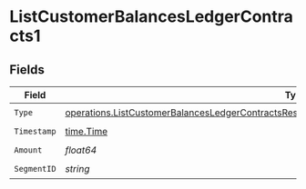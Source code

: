 # ListCustomerBalancesLedgerContracts1


## Fields

| Field                                                                                                                                                                                                          | Type                                                                                                                                                                                                           | Required                                                                                                                                                                                                       | Description                                                                                                                                                                                                    |
| -------------------------------------------------------------------------------------------------------------------------------------------------------------------------------------------------------------- | -------------------------------------------------------------------------------------------------------------------------------------------------------------------------------------------------------------- | -------------------------------------------------------------------------------------------------------------------------------------------------------------------------------------------------------------- | -------------------------------------------------------------------------------------------------------------------------------------------------------------------------------------------------------------- |
| `Type`                                                                                                                                                                                                         | [operations.ListCustomerBalancesLedgerContractsResponse200ApplicationJSONResponseBodyData2Type](../../models/operations/listcustomerbalancesledgercontractsresponse200applicationjsonresponsebodydata2type.md) | :heavy_check_mark:                                                                                                                                                                                             | N/A                                                                                                                                                                                                            |
| `Timestamp`                                                                                                                                                                                                    | [time.Time](https://pkg.go.dev/time#Time)                                                                                                                                                                      | :heavy_check_mark:                                                                                                                                                                                             | N/A                                                                                                                                                                                                            |
| `Amount`                                                                                                                                                                                                       | *float64*                                                                                                                                                                                                      | :heavy_check_mark:                                                                                                                                                                                             | N/A                                                                                                                                                                                                            |
| `SegmentID`                                                                                                                                                                                                    | *string*                                                                                                                                                                                                       | :heavy_check_mark:                                                                                                                                                                                             | N/A                                                                                                                                                                                                            |